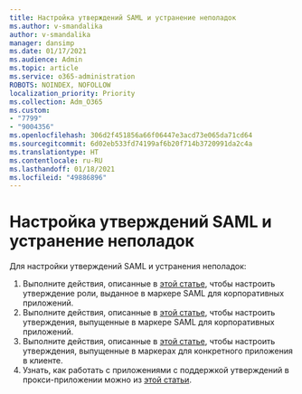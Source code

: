 ```yaml
---
title: Настройка утверждений SAML и устранение неполадок
ms.author: v-smandalika
author: v-smandalika
manager: dansimp
ms.date: 01/17/2021
ms.audience: Admin
ms.topic: article
ms.service: o365-administration
ROBOTS: NOINDEX, NOFOLLOW
localization_priority: Priority
ms.collection: Adm_O365
ms.custom:
- "7799"
- "9004356"
ms.openlocfilehash: 306d2f451856a66f06447e3acd73e065da71cd64
ms.sourcegitcommit: 6d02eb533fd74199af6b20f714b3720991da2c4a
ms.translationtype: HT
ms.contentlocale: ru-RU
ms.lasthandoff: 01/18/2021
ms.locfileid: "49886896"
---
```

# <a name="configure-and-troubleshoot-saml-claims"></a>Настройка утверждений SAML и устранение неполадок

Для настройки утверждений SAML и устранения неполадок:

1. Выполните действия, описанные в [этой статье](https://docs.microsoft.com/azure/active-directory/develop/active-directory-enterprise-app-role-management), чтобы настроить утверждение роли, выданное в маркере SAML для корпоративных приложений.
2. Выполните действия, описанные в [этой статье](https://docs.microsoft.com/azure/active-directory/develop/active-directory-saml-claims-customization), чтобы настроить утверждения, выпущенные в маркере SAML для корпоративных приложений.
3. Выполните действия, описанные в [этой статье](https://docs.microsoft.com/azure/active-directory/develop/active-directory-claims-mapping), чтобы настроить утверждения, выпущенные в маркерах для конкретного приложения в клиенте.
4. Узнать, как работать с приложениями с поддержкой утверждений в прокси-приложении можно из [этой статьи](https://docs.microsoft.com/azure/active-directory/manage-apps/application-proxy-configure-for-claims-aware-applications).